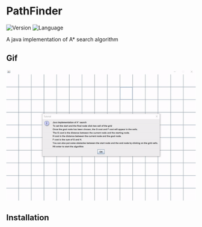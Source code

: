 # PathFinder

![Version](https://img.shields.io/badge/Version-0.1.0-brightgreen)
![Language](https://img.shields.io/badge/Language-Java-blue)

A java implementation of A* search algorithm

## Gif
![](https://github.com/FrancescoLindiner/PathFinder/blob/master/media/gif/example.gif)

## Installation
